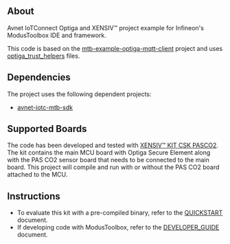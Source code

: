 ## About
Avnet IoTConnect Optiga and XENSIV&trade; project example for Infineon's ModusToolbox IDE and framework.

This code is based on the [mtb-example-optiga-mqtt-client](https://github.com/Infineon/mtb-example-optiga-mqtt-client) project and
 uses [optiga_trust_helpers](https://github.com/Infineon/mtb-example-optiga-mqtt-client/blob/master/source/optiga_trust_helpers.c) files.

## Dependencies
The project uses the following dependent projects:
* [avnet-iotc-mtb-sdk](https://github.com/avnet-iotconnect/avnet-iotc-mtb-sdk)


## Supported Boards

The code has been developed and tested with
[XENSIV&trade; KIT CSK PASCO2](https://www.infineon.com/cms/en/product/evaluation-boards/kit_csk_pasco2).
The kit contains the main MCU board with Optiga Secure Element along with the PAS CO2 sensor board that needs to be connected to the main board. 
This project will compile and run with or without the PAS CO2 board attached to the MCU. 

## Instructions
* To evaluate this kit with a pre-compiled binary, refer to the [QUICKSTART](./QUICKSTART.md) document.
* If developing code with ModusToolbox, refer to the [DEVELOPER_GUIDE](./DEVELOPER_GUIDE.md) document.
